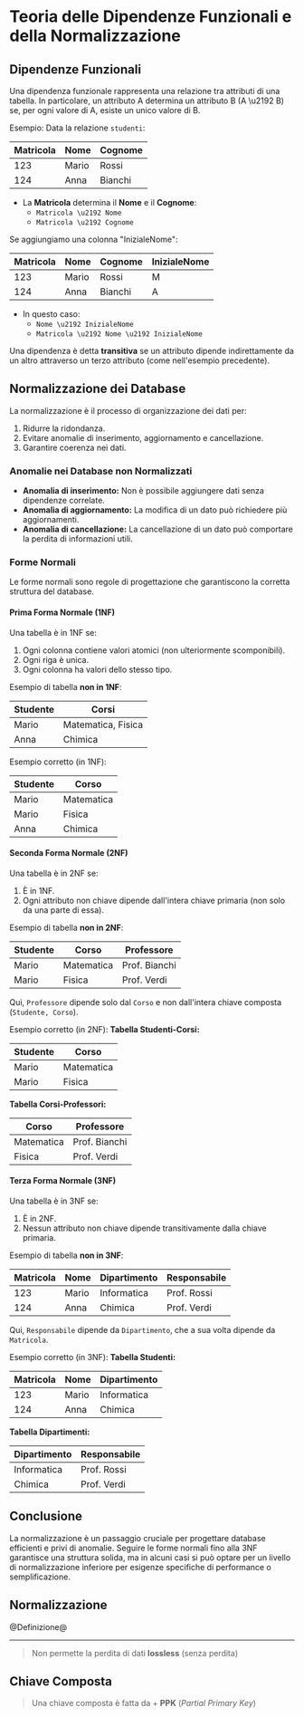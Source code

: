 # Teoria delle Dipendenze Funzionali e della Normalizzazione

## Dipendenze Funzionali
Una dipendenza funzionale rappresenta una relazione tra attributi di una tabella. In particolare, un attributo A determina un attributo B (A \u2192 B) se, per ogni valore di A, esiste un unico valore di B.

Esempio:
Data la relazione `studenti`:

| Matricola | Nome       | Cognome    |
|-----------|------------|------------|
| 123       | Mario      | Rossi      |
| 124       | Anna       | Bianchi    |

- La **Matricola** determina il **Nome** e il **Cognome**:
  - `Matricola \u2192 Nome`
  - `Matricola \u2192 Cognome`

Se aggiungiamo una colonna "InizialeNome":

| Matricola | Nome       | Cognome    | InizialeNome |
|-----------|------------|------------|--------------|
| 123       | Mario      | Rossi      | M            |
| 124       | Anna       | Bianchi    | A            |

- In questo caso:
  - `Nome \u2192 InizialeNome`
  - `Matricola \u2192 Nome \u2192 InizialeNome`

Una dipendenza è detta **transitiva** se un attributo dipende indirettamente da un altro attraverso un terzo attributo (come nell'esempio precedente).

## Normalizzazione dei Database
La normalizzazione è il processo di organizzazione dei dati per:

1. Ridurre la ridondanza.
2. Evitare anomalie di inserimento, aggiornamento e cancellazione.
3. Garantire coerenza nei dati.

### Anomalie nei Database non Normalizzati
- **Anomalia di inserimento:** Non è possibile aggiungere dati senza dipendenze correlate.
- **Anomalia di aggiornamento:** La modifica di un dato può richiedere più aggiornamenti.
- **Anomalia di cancellazione:** La cancellazione di un dato può comportare la perdita di informazioni utili.

### Forme Normali
Le forme normali sono regole di progettazione che garantiscono la corretta struttura del database.

#### Prima Forma Normale (1NF)
Una tabella è in 1NF se:
1. Ogni colonna contiene valori atomici (non ulteriormente scomponibili).
2. Ogni riga è unica.
3. Ogni colonna ha valori dello stesso tipo.

Esempio di tabella **non in 1NF**:

| Studente | Corsi              |
|----------|--------------------|
| Mario    | Matematica, Fisica |
| Anna     | Chimica            |

Esempio corretto (in 1NF):

| Studente | Corso      |
| -------- | ---------- |
| Mario    | Matematica |
| Mario    | Fisica     |
| Anna     | Chimica    |

#### Seconda Forma Normale (2NF)
Una tabella è in 2NF se:
1. È in 1NF.
2. Ogni attributo non chiave dipende dall'intera chiave primaria (non solo da una parte di essa).

Esempio di tabella **non in 2NF**:

| Studente | Corso       | Professore  |
|----------|-------------|-------------|
| Mario    | Matematica  | Prof. Bianchi |
| Mario    | Fisica      | Prof. Verdi   |

Qui, `Professore` dipende solo dal `Corso` e non dall'intera chiave composta (`Studente, Corso`).

Esempio corretto (in 2NF):
**Tabella Studenti-Corsi:**

| Studente | Corso      |
| -------- | ---------- |
| Mario    | Matematica |
| Mario    | Fisica     |

**Tabella Corsi-Professori:**

| Corso      | Professore    |
| ---------- | ------------- |
| Matematica | Prof. Bianchi |
| Fisica     | Prof. Verdi   |

#### Terza Forma Normale (3NF)
Una tabella è in 3NF se:
1. È in 2NF.
2. Nessun attributo non chiave dipende transitivamente dalla chiave primaria.

Esempio di tabella **non in 3NF**:

| Matricola | Nome  | Dipartimento | Responsabile |
|-----------|-------|--------------|--------------|
| 123       | Mario | Informatica  | Prof. Rossi  |
| 124       | Anna  | Chimica      | Prof. Verdi  |

Qui, `Responsabile` dipende da `Dipartimento`, che a sua volta dipende da `Matricola`.

Esempio corretto (in 3NF):
**Tabella Studenti:**

| Matricola | Nome  | Dipartimento |
|-----------|-------|--------------|
| 123       | Mario | Informatica  |
| 124       | Anna  | Chimica      |

**Tabella Dipartimenti:**

| Dipartimento | Responsabile |
|--------------|--------------|
| Informatica  | Prof. Rossi  |
| Chimica      | Prof. Verdi  |

## Conclusione
La normalizzazione è un passaggio cruciale per progettare database efficienti e privi di anomalie. Seguire le forme normali fino alla 3NF garantisce una struttura solida, ma in alcuni casi si può optare per un livello di normalizzazione inferiore per esigenze specifiche di performance o semplificazione.

## Normalizzazione

@Definizione@

---

> Non permette la perdita di dati **lossless** (senza perdita)


## Chiave Composta
 >Una chiave composta è fatta da + **PPK** (_Partial Primary Key_)
 
 